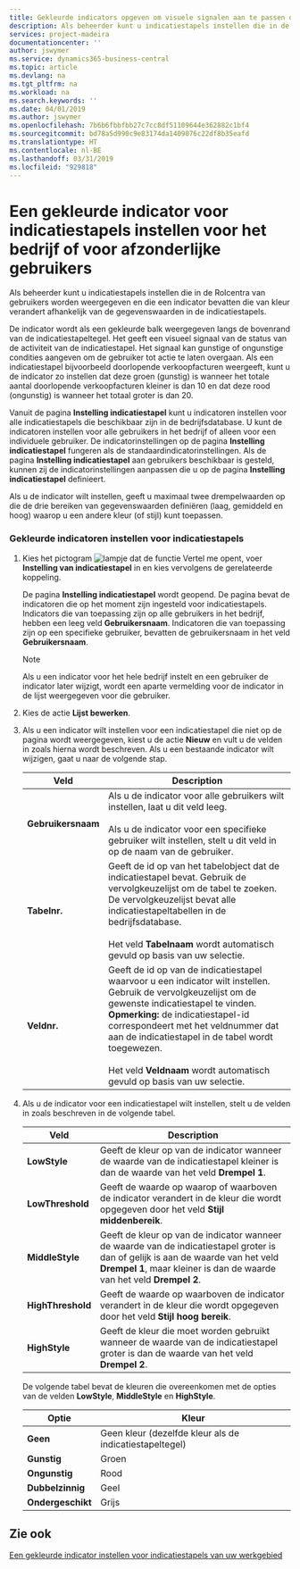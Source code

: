 ```yaml
---
title: Gekleurde indicators opgeven om visuele signalen aan te passen over de activiteit van een indicatiestapel voor het bedrijf of afzonderlijke gebruikers | Microsoft Docs
description: Als beheerder kunt u indicatiestapels instellen die in de Rolcentra van gebruikers worden weergegeven en die een indicator bevatten die van kleur verandert afhankelijk van de gegevenswaarden in de indicatiestapels.
services: project-madeira
documentationcenter: ''
author: jswymer
ms.service: dynamics365-business-central
ms.topic: article
ms.devlang: na
ms.tgt_pltfrm: na
ms.workload: na
ms.search.keywords: ''
ms.date: 04/01/2019
ms.author: jswymer
ms.openlocfilehash: 7b6b6fbbfbb27c7cc8df51109644e362882c1bf4
ms.sourcegitcommit: bd78a5d990c9e83174da1409076c22df8b35eafd
ms.translationtype: HT
ms.contentlocale: nl-BE
ms.lasthandoff: 03/31/2019
ms.locfileid: "929818"
---
```

# <a name="set-up-a-colored-indicator-on-cues-for-the-company-or-individual-users"></a>Een gekleurde indicator voor indicatiestapels instellen voor het bedrijf of voor afzonderlijke gebruikers
Als beheerder kunt u indicatiestapels instellen die in de Rolcentra van gebruikers worden weergegeven en die een indicator bevatten die van kleur verandert afhankelijk van de gegevenswaarden in de indicatiestapels.  
  
De indicator wordt als een gekleurde balk weergegeven langs de bovenrand van de indicatiestapeltegel. Het geeft een visueel signaal van de status van de activiteit van de indicatiestapel. Het signaal kan gunstige of ongunstige condities aangeven om de gebruiker tot actie te laten overgaan. Als een indicatiestapel bijvoorbeeld doorlopende verkoopfacturen weergeeft, kunt u de indicator zo instellen dat deze groen (gunstig) is wanneer het totale aantal doorlopende verkoopfacturen kleiner is dan 10 en dat deze rood (ongunstig) is wanneer het totaal groter is dan 20.  
  
Vanuit de pagina **Instelling indicatiestapel** kunt u indicatoren instellen voor alle indicatiestapels die beschikbaar zijn in de bedrijfsdatabase. U kunt de indicatoren instellen voor alle gebruikers in het bedrijf of alleen voor een individuele gebruiker. De indicatorinstellingen op de pagina **Instelling indicatiestapel** fungeren als de standaardindicatorinstellingen. Als de pagina **Instelling indicatiestapel** aan gebruikers beschikbaar is gesteld, kunnen zij de indicatorinstellingen aanpassen die u op de pagina **Instelling indicatiestapel** definieert.  
  
Als u de indicator wilt instellen, geeft u maximaal twee drempelwaarden op die de drie bereiken van gegevenswaarden definiëren (laag, gemiddeld en hoog) waarop u een andere kleur (of stijl) kunt toepassen.  
  
### <a name="to-set-up-colored-indicators-on-cues"></a>Gekleurde indicatoren instellen voor indicatiestapels  
1. Kies het pictogram ![lampje dat de functie Vertel me opent](media/ui-search/search_small.png "Vertel me wat u wilt doen"), voer **Instelling van indicatiestapel** in en kies vervolgens de gerelateerde koppeling.  
  
     De pagina **Instelling indicatiestapel** wordt geopend. De pagina bevat de indicatoren die op het moment zijn ingesteld voor indicatiestapels. Indicators die van toepassing zijn op alle gebruikers in het bedrijf, hebben een leeg veld **Gebruikersnaam**. Indicatoren die van toepassing zijn op een specifieke gebruiker, bevatten de gebruikersnaam in het veld **Gebruikersnaam**.  
  
    > [!NOTE]  
    >  Als u een indicator voor het hele bedrijf instelt en een gebruiker de indicator later wijzigt, wordt een aparte vermelding voor de indicator in de lijst weergegeven voor die gebruiker.  
  
2. Kies de actie **Lijst bewerken**.  
3. Als u een indicator wilt instellen voor een indicatiestapel die niet op de pagina wordt weergegeven, kiest u de actie **Nieuw** en vult u de velden in zoals hierna wordt beschreven. Als u een bestaande indicator wilt wijzigen, gaat u naar de volgende stap.  
  
    |  Veld  |  Description  |    
    |---------|---------------|  
    |**Gebruikersnaam**|Als u de indicator voor alle gebruikers wilt instellen, laat u dit veld leeg.<br /><br /> Als u de indicator voor een specifieke gebruiker wilt instellen, stelt u dit veld in op de naam van de gebruiker.|  
    |**Tabelnr.**|Geeft de id op van het tabelobject dat de indicatiestapel bevat. Gebruik de vervolgkeuzelijst om de tabel te zoeken. De vervolgkeuzelijst bevat alle indicatiestapeltabellen in de bedrijfsdatabase.<br /><br /> Het veld **Tabelnaam** wordt automatisch gevuld op basis van uw selectie.|  
    |**Veldnr.**|Geeft de id op van de indicatiestapel waarvoor u een indicator wilt instellen. Gebruik de vervolgkeuzelijst om de gewenste indicatiestapel te vinden. **Opmerking:** de indicatiestapel-id correspondeert met het veldnummer dat aan de indicatiestapel in de tabel wordt toegewezen. <br /><br /> Het veld **Veldnaam** wordt automatisch gevuld op basis van uw selectie.|  
  
4. Als u de indicator voor een indicatiestapel wilt instellen, stelt u de velden in zoals beschreven in de volgende tabel.  
  
    |  Veld  |  Description  |    
    |---------|---------------|  
    |**LowStyle**|Geeft de kleur op van de indicator wanneer de waarde van de indicatiestapel kleiner is dan de waarde van het veld **Drempel 1**.|  
    |**LowThreshold**|Geeft de waarde op waarop of waarboven de indicator verandert in de kleur die wordt opgegeven door het veld **Stijl middenbereik**.|  
    |**MiddleStyle**|Geeft de kleur op van de indicator wanneer de waarde van de indicatiestapel groter is dan of gelijk is aan de waarde van het veld **Drempel 1**, maar kleiner is dan de waarde van het veld **Drempel 2**.|  
    |**HighThreshold**|Geeft de waarde op waarboven de indicator verandert in de kleur die wordt opgegeven door het veld **Stijl hoog bereik**.|  
    |**HighStyle**|Geeft de kleur die moet worden gebruikt wanneer de waarde van de indicatiestapel groter is dan de waarde van het veld **Drempel 2**.|  
  
     De volgende tabel bevat de kleuren die overeenkomen met de opties van de velden **LowStyle**, **MiddleStyle** en **HighStyle**.  
  
    |  Optie  |  Kleur  |  
    |----------|---------|  
    |**Geen**|Geen kleur (dezelfde kleur als de indicatiestapeltegel)|  
    |**Gunstig**|Groen|  
    |**Ongunstig**|Rood|  
    |**Dubbelzinnig**|Geel|  
    |**Ondergeschikt**|Grijs|  
  
## <a name="see-also"></a>Zie ook  
[Een gekleurde indicator instellen voor indicatiestapels van uw werkgebied](ui-how-setup-colored-indicator-cues.md)  